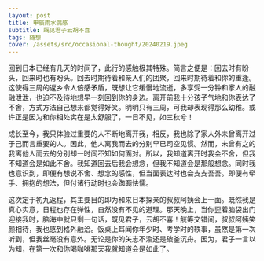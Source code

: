 ```yaml
---
layout: post
title: 甲辰雨水偶感
subtitle: 既见君子云胡不喜
tags: 随想
cover: /assets/src/occasional-thought/20240219.jpeg
---
```


回到日本已经有几天的时间了，此行的感触极其特殊。简言之便是：回去时有盼头，回来时也有盼头。回去时期待着和亲人们的团聚，回来时期待着和你的重逢。这使得三周的返乡令人倍感矛盾，既想让它缓慢地流逝，多享受一分钟和家人的融融泄泄，也迫不及待地想早一刻回到你的身边。离开前我十分孩子气地和你表达了不舍，方式方法自己想来都觉得好笑。明明只有三周，可我却表现得那么幼稚。或许正是因为和你相处实在是太舒服了，一日不见，如三秋兮！

成长至今，我只体验过重要的人不断地离开我，相反，我也除了家人外未曾离开过于己而言重要的人。因此，他人离我而去的分别早已司空见惯。然而，未曾有之的我离他人而去的分别却一时间不知如何面对。所以，我知道离开时我会不舍，但我不知道会是如此不舍。我知道回去后我会想念，但我不知道会是那般想念。同时我也意识到，即便有想说不舍、想念的感性，但当面表达时也会支支吾吾。即便有牵手、拥抱的想法，但付诸行动时也会踟蹰怯懦。

这次定于初九返程，其主要目的即为和来日本探亲的叔叔阿姨会上一面。既然我是真心实意，日程也存在弹性，自然没有不见的道理。那天晚上，当你歪着脑袋出门迎接我时，脑海中就只剩一句话，既见君子，云胡不喜！觥筹交错间，叔叔阿姨笑颜相待，我也感到格外融洽。饭桌上耳闻你年少时、考学时的轶事，虽然是第一次听到，但我丝毫没有意外。无论是你的矢志不渝还是破釜沉舟。因为，君子一言以为知，在第一次和你喝咖啡那天我就知道会是如此了。
